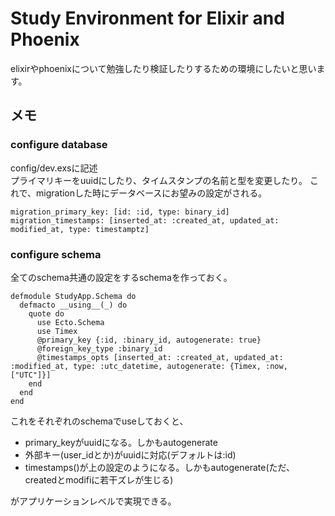 # Study Environment for Elixir and Phoenix

elixirやphoenixについて勉強したり検証したりするための環境にしたいと思います。


## メモ

### configure database

config/dev.exsに記述  
プライマリキーをuuidにしたり、タイムスタンプの名前と型を変更したり。
これで、migrationした時にデータベースにお望みの設定がされる。
```
migration_primary_key: [id: :id, type: binary_id]
migration_timestamps: [inserted_at: :created_at, updated_at: modified_at, type: timestamptz]
```

### configure schema

全てのschema共通の設定をするschemaを作っておく。
```
defmodule StudyApp.Schema do
  defmacto __using__(_) do
    quote do
      use Ecto.Schema
      use Timex
      @primary_key {:id, :binary_id, autogenerate: true}
      @foreign_key_type :binary_id
      @timestamps_opts [inserted_at: :created_at, updated_at: :modified_at, type: :utc_datetime, autogenerate: {Timex, :now, ["UTC"]}]
    end
  end
end
```

これをそれぞれのschemaでuseしておくと、

- primary\_keyがuuidになる。しかもautogenerate
- 外部キー(user\_idとか)がuuidに対応(デフォルトは:id)
- timestamps()が上の設定のようになる。しかもautogenerate(ただ、createdとmodifiに若干ズレが生じる)

がアプリケーションレベルで実現できる。
